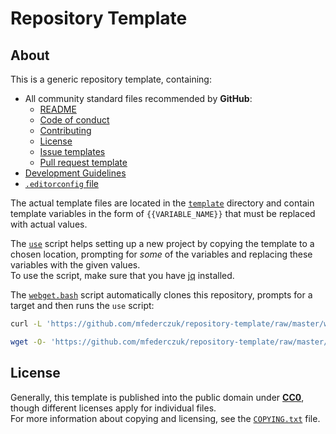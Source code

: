 <!--
  Copyright (c) 2023 Michael Federczuk
  SPDX-License-Identifier: CC-BY-SA-4.0
-->

# Repository Template #

## About ##

<!-- TODO: rewrite -->

This is a generic repository template, containing:

* All community standard files recommended by **GitHub**:
  * [README](template/README.md)
  * [Code of conduct](template/CODE_OF_CONDUCT.md)
  * [Contributing](template/CONTRIBUTING.md)
  * [License](template/COPYING.txt)
  * [Issue templates](template/.github/ISSUE_TEMPLATE)
  * [Pull request template](template/.github/pull_request_template.md)
* [Development Guidelines](template/DEVELOPING.md)
* [`.editorconfig` file](template/.editorconfig)

The actual template files are located in the [`template`](template) directory and contain template variables in the form
of `{{VARIABLE_NAME}}` that must be replaced with actual values.

The [`use`](use) script helps setting up a new project by copying the template to a chosen location, prompting for
*some* of the variables and replacing these variables with the given values.  
To use the script, make sure that you have [jq] installed.

The [`webget.bash`](webget.bash) script automatically clones this repository, prompts for a target and then runs
the `use` script:

```sh
curl -L 'https://github.com/mfederczuk/repository-template/raw/master/webget.bash' | bash
```

```sh
wget -O- 'https://github.com/mfederczuk/repository-template/raw/master/webget.bash' | bash
```

[jq]: <https://github.com/stedolan/jq> "stedolan/jq: Command-line JSON processor"

## License ##

Generally, this template is published into the public domain under [**CC0**](LICENSES/CC0-1.0.txt), though different
licenses apply for individual files.  
For more information about copying and licensing, see the [`COPYING.txt`](COPYING.txt) file.
